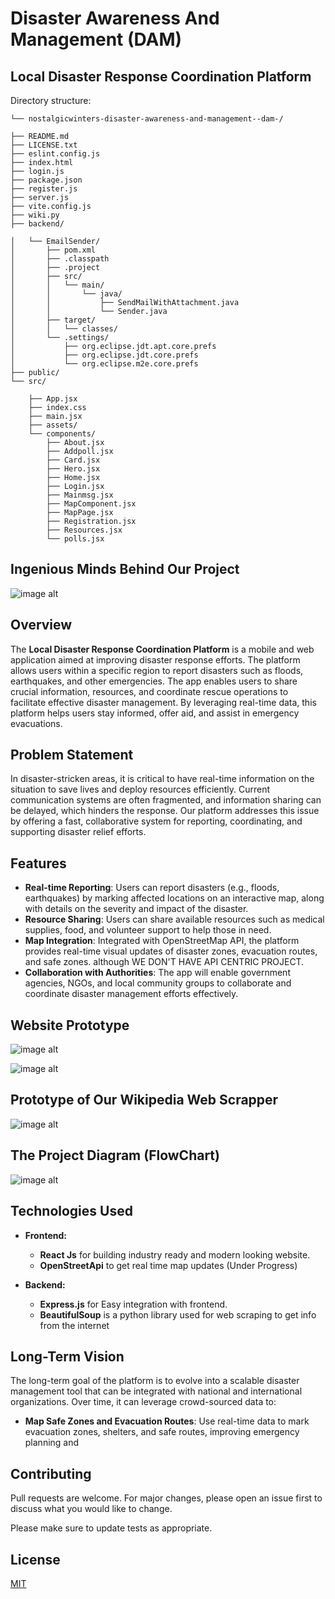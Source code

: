 # Disaster Awareness And Management (DAM)
## Local Disaster Response Coordination Platform

Directory structure:

    └── nostalgicwinters-disaster-awareness-and-management--dam-/

    ├── README.md
    ├── LICENSE.txt
    ├── eslint.config.js
    ├── index.html
    ├── login.js
    ├── package.json
    ├── register.js
    ├── server.js
    ├── vite.config.js
    ├── wiki.py
    ├── backend/
    
    │   └── EmailSender/
    │       ├── pom.xml
    │       ├── .classpath
    │       ├── .project
    │       ├── src/
    │       │   └── main/
    │       │       └── java/
    │       │           ├── SendMailWithAttachment.java
    │       │           └── Sender.java
    │       ├── target/
    │       │   └── classes/
    │       └── .settings/
    │           ├── org.eclipse.jdt.apt.core.prefs
    │           ├── org.eclipse.jdt.core.prefs
    │           └── org.eclipse.m2e.core.prefs
    ├── public/
    └── src/
    
        ├── App.jsx
        ├── index.css
        ├── main.jsx
        ├── assets/
        └── components/
            ├── About.jsx
            ├── Addpoll.jsx
            ├── Card.jsx
            ├── Hero.jsx
            ├── Home.jsx
            ├── Login.jsx
            ├── Mainmsg.jsx
            ├── MapComponent.jsx
            ├── MapPage.jsx
            ├── Registration.jsx
            ├── Resources.jsx
            └── polls.jsx


## Ingenious Minds Behind Our Project
![image alt](https://github.com/NostalgicWinters/Disaster-Awareness-and-Management--DAM-/blob/main/Meet-Our-Team.png?raw=true)

## Overview

The **Local Disaster Response Coordination Platform** is a mobile and web application aimed at improving disaster response efforts. The platform allows users within a specific region to report disasters such as floods, earthquakes, and other emergencies. The app enables users to share crucial information, resources, and coordinate rescue operations to facilitate effective disaster management. By leveraging real-time data, this platform helps users stay informed, offer aid, and assist in emergency evacuations.

## Problem Statement

In disaster-stricken areas, it is critical to have real-time information on the situation to save lives and deploy resources efficiently. Current communication systems are often fragmented, and information sharing can be delayed, which hinders the response. Our platform addresses this issue by offering a fast, collaborative system for reporting, coordinating, and supporting disaster relief efforts.

## Features

- **Real-time Reporting**: Users can report disasters (e.g., floods, earthquakes) by marking affected locations on an interactive map, along with details on the severity and impact of the disaster.
- **Resource Sharing**: Users can share available resources such as medical supplies, food, and volunteer support to help those in need.
- **Map Integration**: Integrated with OpenStreetMap API, the platform provides real-time visual updates of disaster zones, evacuation routes, and safe zones.
  although WE DON'T HAVE API CENTRIC PROJECT.
- **Collaboration with Authorities**: The app will enable government agencies, NGOs, and local community groups to collaborate and coordinate disaster management efforts effectively.

## Website Prototype
![image alt](https://github.com/NostalgicWinters/Disaster-Awareness-and-Management--DAM-/blob/main/website%20prototype%20.png?raw=true)

![image alt](https://github.com/NostalgicWinters/Disaster-Awareness-and-Management--DAM-/blob/main/website%20prototype2.png?raw=true)

## Prototype of Our Wikipedia Web Scrapper
![image alt](https://github.com/NostalgicWinters/Disaster-Awareness-and-Management--DAM-/blob/main/WikiScrapper.png)

## The Project Diagram (FlowChart)

![image alt](https://github.com/NostalgicWinters/Disaster-Awareness-and-Management--DAM-/blob/main/TheProjectDiagram(FlowChart).png?raw=true)

## Technologies Used

- **Frontend:**
  - **React Js** for building industry ready and modern looking website.
  - **OpenStreetApi** to get real time map updates (Under Progress)
 
- **Backend:**
  - **Express.js** for Easy integration with frontend.
  - **BeautifulSoup** is a python library used for web scraping to get info from the internet


  
## Long-Term Vision

The long-term goal of the platform is to evolve into a scalable disaster management tool that can be integrated with national and international organizations. Over time, it can leverage crowd-sourced data to:

- **Map Safe Zones and Evacuation Routes**: Use real-time data to mark evacuation zones, shelters, and safe routes, improving emergency planning and

  



## Contributing

Pull requests are welcome. For major changes, please open an issue first
to discuss what you would like to change.

Please make sure to update tests as appropriate.

## License

[MIT](https://choosealicense.com/licenses/mit/)
